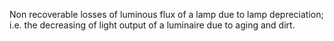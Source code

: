 ﻿Non recoverable losses of luminous flux of a lamp due to lamp depreciation; i.e. the decreasing of light output of a luminaire due to aging and dirt.